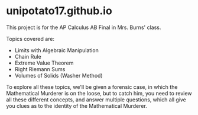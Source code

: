 # unipotato17.github.io 

This project is for the AP Calculus AB Final in Mrs. Burns' class. 

Topics covered are: 
- Limits with Algebraic Manipulation
- Chain Rule
- Extreme Value Theorem
- Right Riemann Sums
- Volumes of Solids (Washer Method) 

To explore all these topics, we'll be given a forensic case, in which the Mathematical Murderer is on the loose, but to catch him, you need to review all these different concepts, and answer multiple questions, which all give you clues as to the identity of the Mathematical Murderer.
